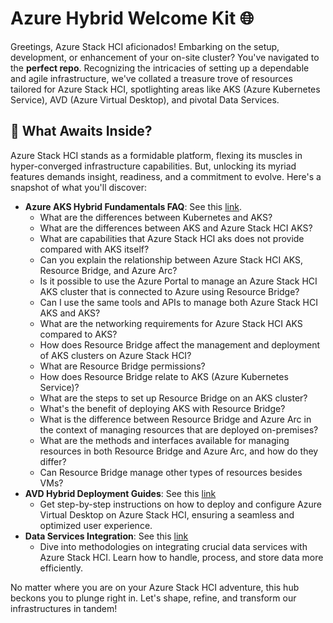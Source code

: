 # Azure Hybrid Welcome Kit 🌐

Greetings, Azure Stack HCI aficionados! Embarking on the setup, development, or enhancement of your on-site cluster? You've navigated to the **perfect repo**. Recognizing the intricacies of setting up a dependable and agile infrastructure, we've collated a treasure trove of resources tailored for Azure Stack HCI, spotlighting areas like AKS (Azure Kubernetes Service), AVD (Azure Virtual Desktop), and pivotal Data Services.

## 📘 What Awaits Inside?

Azure Stack HCI stands as a formidable platform, flexing its muscles in hyper-converged infrastructure capabilities. But, unlocking its myriad features demands insight, readiness, and a commitment to evolve. Here's a snapshot of what you'll discover:

- **Azure AKS Hybrid Fundamentals FAQ**: See this [link](./faqs/Azure_Stack_HCI_AKS_Fundamentals_FAQ.md).
  - What are the differences between Kubernetes and AKS?
  - What are the differences between AKS and Azure Stack HCI AKS?
  - What are capabilities that Azure Stack HCI aks does not provide compared with AKS itself?
  - Can you explain the relationship between Azure Stack HCI AKS, Resource Bridge, and Azure Arc?
  - Is it possible to use the Azure Portal to manage an Azure Stack HCI AKS cluster that is connected to Azure using Resource Bridge?
  - Can I use the same tools and APIs to manage both Azure Stack HCI AKS and AKS?
  - What are the networking requirements for Azure Stack HCI AKS compared to AKS?
  - How does Resource Bridge affect the management and deployment of AKS clusters on Azure Stack HCI?
  - What are Resource Bridge permissions?
  - How does Resource Bridge relate to AKS (Azure Kubernetes Service)?
  - What are the steps to set up Resource Bridge on an AKS cluster?
  - What's the benefit of deploying AKS with Resource Bridge?
  - What is the difference between Resource Bridge and Azure Arc in the context of managing resources that are deployed on-premises?
  - What are the methods and interfaces available for managing resources in both Resource Bridge and Azure Arc, and how do they differ?
  - Can Resource Bridge manage other types of resources besides VMs?
- **AVD Hybrid Deployment Guides**: See this [link](./deployment_guides/Azure_Stack_HCI_AVD_deployment_guide.md)
  - Get step-by-step instructions on how to deploy and configure Azure Virtual Desktop on Azure Stack HCI, ensuring a seamless and optimized user experience.
- **Data Services Integration**: See this [link](./integrations/Azure_Stack_HCI_DataServices_integration.md)
  - Dive into methodologies on integrating crucial data services with Azure Stack HCI. Learn how to handle, process, and store data more efficiently.  
  
No matter where you are on your Azure Stack HCI adventure, this hub beckons you to plunge right in. Let's shape, refine, and transform our infrastructures in tandem!
